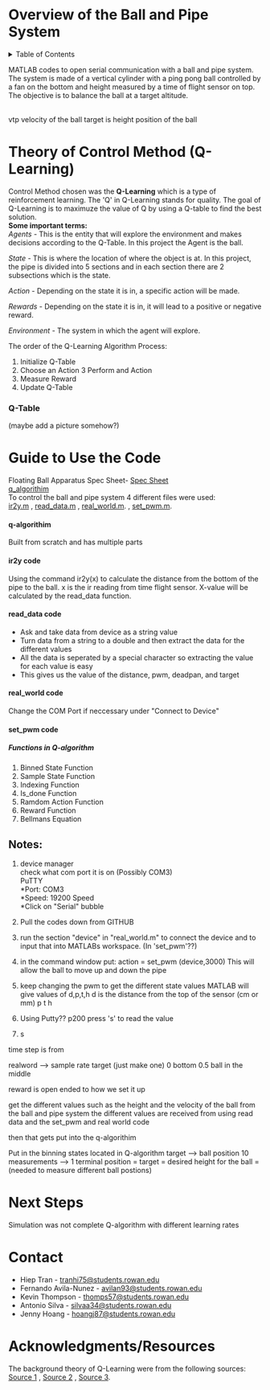 # Overview of the Ball and Pipe System
<!-- TABLE OF CONTENTS -->
<details>
  <summary>Table of Contents</summary>
  <ol>
    <li>
      <a href="#overview-of-the-project">Overview of the Project</a>
      <ul>
        <li><a href="#built-with">Built With</a></li>
      </ul>
    </li>
    <li>
      <a href="#theory-of-control-method">Theory of Control Method</a>
      <ul>
        <li><a href="#q-table">Q-Table</a></li>
      </ul>
      <li>
      <a href="#guide-to-use-the-code">Guide to Use the Code</a>
      <ul>
        <li><a href="#ir2y-code">ir2y code</a></li>
        <li><a href="#read_data-code">read_data code</a></li>
        <li><a href="#real_world-code">real_world code</a></li>
        <li><a href="#set_pwm-code">set_pwm code</a></li>
      </ul>
    </li>
    <li>
    <li><a href="#contact">Contact</a></li>
    <li><a href="#acknowledgments">Acknowledgments</a></li>
  </ol>
</details>


<!-- Done -->
MATLAB codes to open serial communication with a ball and pipe system. The system is made of a vertical cylinder with a ping pong ball controlled by a fan on the bottom and height measured by a time of flight sensor on top. The objective is to balance the ball at a target altitude. 

<br/>
vtp
velocity of the ball
target is height
position of the ball




# Theory of Control Method (Q-Learning)
Control Method chosen was the **Q-Learning** which is a type of reinforcement learning. The 'Q' in Q-Learning stands for quality. The goal of Q-Learning is to maximuze the value of Q by using a Q-table to find the best solution.<br/>
**Some important terms:** <br/>
*Agents* - This is the entity that will explore the environment and makes decisions according to the Q-Table. In this project the Agent is the ball.
<br/>

*State* - This is where the location of where the object is at. In this project, the pipe is divided into 5 sections and in each section there are 2 subsections which is the state.
<br/>

*Action* - Depending on the state it is in, a specific action will be made.
<br/>

*Rewards* - Depending on the state it is in, it will lead to a positive or negative reward.
<br/>

*Environment* - The system in which the agent will explore.
<br/>

The order of the Q-Learning Algorithm Process:
1. Initialize Q-Table 
2. Choose an Action
3  Perform and Action
4. Measure Reward
5. Update Q-Table


### Q-Table
   (maybe add a picture somehow?) 


  

# Guide to Use the Code
Floating Ball Apparatus Spec Sheet- [Spec Sheet](https://github.com/Jenny-Hoang/ball_and_pipe_control/blob/main/SCFBA%20Specification%20Sheet.pdf)<br/>
[q_algorithim](https://github.com/Jenny-Hoang/ball_and_pipe_control/blob/main/q_algorithim.m) <br/>
To control the ball and pipe system 4 different files were used:<br/>
[ir2y.m](https://github.com/Jenny-Hoang/ball_and_pipe_control/blob/main/ir2y.m)
, [read_data.m](https://github.com/Jenny-Hoang/ball_and_pipe_control/blob/main/read_data.m)
, [real_world.m](https://github.com/Jenny-Hoang/ball_and_pipe_control/blob/main/real_world.m).
, [set_pwm.m](https://github.com/Jenny-Hoang/ball_and_pipe_control/blob/main/real_world.m).

#### q-algorithim
Built from scratch and has multiple parts



#### ir2y code
Using the command ir2y(x) to calculate the distance from the bottom of the pipe to the ball. x is the ir reading from time flight sensor. X-value  will be calculated by the read_data function.  
#### read_data code

* Ask and take data from device as a string value
* Turn data from a string to a double and then extract the data for the different values
* All the data is seperated by a special character so extracting the value for each value is easy
* This gives us the value of the distance, pwm, deadpan, and target

<!-- distance skip : 2345
pwm skip 6(,) 78910
k
 -->

#### real_world code
Change the COM Port if neccessary under "Connect to Device"

#### set_pwm code



##### Functions in Q-algorithm
1. Binned State Function 
2. Sample State Function
3. Indexing Function
4. Is_done Function 
5. Ramdom Action Function
6. Reward Function 
7. Bellmans Equation
 


## Notes:
1. device manager<br/>
  check what com port it is on (Possibly COM3)<br/> 
  PuTTY <br/>
      *Port: COM3<br/>
      *Speed: 19200 Speed<br/>
      *Click on "Serial" bubble
     
2. Pull the codes down from GITHUB

3. run the section "device" in "real_world.m" to connect the device and to input that into MATLABs workspace.
(In 'set_pwm'??)

4. in the command window put:
      action = set_pwm (device,3000)
This will allow the ball to move up and down the pipe

5. keep changing the pwm to get the different state values 
  MATLAB will give values of d,p,t,h
    d is the distance from the top of the sensor (cm or mm)
    p
    t
    h
    
5. Using Putty??
    p200
    press 's' to read the value
    
6. s
  
time step is from

realword --> sample rate
target (just make one)
0 bottom
0.5 ball in the middle

reward is open ended to how we set it up


get the different values such as the height and the velocity of the ball from the ball and pipe system
the different values are received from using 
read data and the set_pwm and real world code 

then that gets put into the q-algorithim



Put in the binning states located in Q-algorithm
target --> ball position
10 measurements --> 1 terminal position = target = desired height for the ball = (needed to measure different ball postions)


# Next Steps
Simulation was not complete
Q-algorithm with different learning rates 

# Contact
- Hiep Tran - tranhi75@students.rowan.edu
- Fernando Avila-Nunez - avilan93@students.rowan.edu
- Kevin Thompson - thomps57@students.rowan.edu
- Antonio Silva - silvaa34@students.rowan.edu
- Jenny Hoang - hoangj87@students.rowan.edu


# Acknowledgments/Resources
The background theory of Q-Learning were from the following sources: <br/>
[Source 1](https://gotensor.com/2019/10/02/q-learning-an-introduction-through-a-simple-table-based-implementation-with-learning-rate-discount-factor-and-exploration/)
, [Source 2](https://towardsdatascience.com/a-beginners-guide-to-q-learning-c3e2a30a653c)
, [Source 3](https://www.freecodecamp.org/news/an-introduction-to-q-learning-reinforcement-learning-14ac0b4493cc/).
